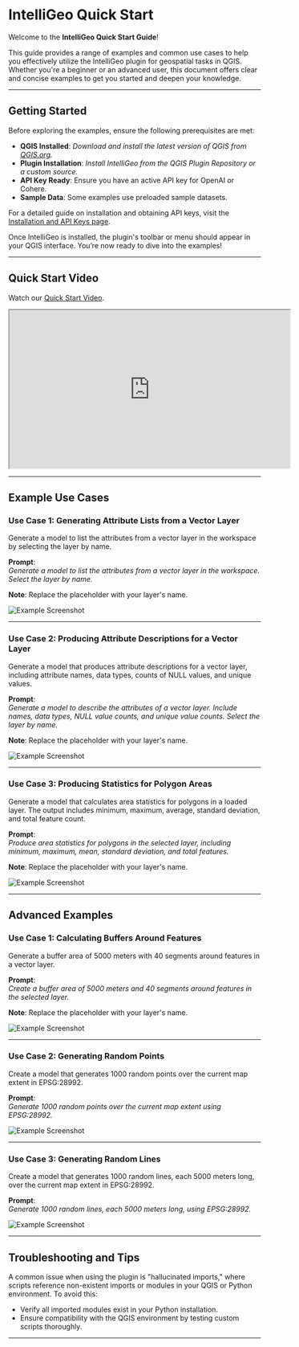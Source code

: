 
# IntelliGeo Quick Start

Welcome to the **IntelliGeo Quick Start Guide**!

This guide provides a range of examples and common use cases to help you effectively utilize the IntelliGeo plugin for geospatial tasks in QGIS. Whether you're a beginner or an advanced user, this document offers clear and concise examples to get you started and deepen your knowledge.

---

## Getting Started

Before exploring the examples, ensure the following prerequisites are met:

- **QGIS Installed**: *Download and install the latest version of QGIS from [QGIS.org](https://www.qgis.org).*  
- **Plugin Installation**: *Install IntelliGeo from the QGIS Plugin Repository or a custom source.*  
- **API Key Ready**: Ensure you have an active API key for OpenAI or Cohere.  
- **Sample Data**: Some examples use preloaded sample datasets.

For a detailed guide on installation and obtaining API keys, visit the [Installation and API Keys page](https://www.intelligeo.org/installation/).

Once IntelliGeo is installed, the plugin's toolbar or menu should appear in your QGIS interface. You’re now ready to dive into the examples!

---

## Quick Start Video

Watch our [Quick Start Video](https://github.com/user-attachments/assets/0c85f177-c175-41a1-a96c-fff775ccdf1e).

<iframe width="560" height="315" src="https://github.com/user-attachments/assets/0c85f177-c175-41a1-a96c-fff775ccdf1e"></iframe>

---

## Example Use Cases

### Use Case 1: Generating Attribute Lists from a Vector Layer

Generate a model to list the attributes from a vector layer in the workspace by selecting the layer by name.

**Prompt**:  
*Generate a model to list the attributes from a vector layer in the workspace. Select the layer by name.*

**Note**: Replace the placeholder with your layer's name.

![Example Screenshot](https://github.com/user-attachments/assets/735a097d-605b-4b7e-a9f4-49ae3a040c3e)

---

### Use Case 2: Producing Attribute Descriptions for a Vector Layer

Generate a model that produces attribute descriptions for a vector layer, including attribute names, data types, counts of NULL values, and unique values.

**Prompt**:  
*Generate a model to describe the attributes of a vector layer. Include names, data types, NULL value counts, and unique value counts. Select the layer by name.*

**Note**: Replace the placeholder with your layer's name.

![Example Screenshot](https://github.com/user-attachments/assets/bd0a69ff-c009-44c7-b085-28c30e1610ba)

---

### Use Case 3: Producing Statistics for Polygon Areas

Generate a model that calculates area statistics for polygons in a loaded layer. The output includes minimum, maximum, average, standard deviation, and total feature count.

**Prompt**:  
*Produce area statistics for polygons in the selected layer, including minimum, maximum, mean, standard deviation, and total features.*

**Note**: Replace the placeholder with your layer's name.

![Example Screenshot](https://github.com/user-attachments/assets/ec65ef6b-106b-4ac7-a550-abed189ddd3a)

---

## Advanced Examples

### Use Case 1: Calculating Buffers Around Features

Generate a buffer area of 5000 meters with 40 segments around features in a vector layer.

**Prompt**:  
*Create a buffer area of 5000 meters and 40 segments around features in the selected layer.*

**Note**: Replace the placeholder with your layer's name.

![Example Screenshot](https://github.com/user-attachments/assets/d4927870-2057-4588-bc2d-9465a89e4450)

---

### Use Case 2: Generating Random Points

Create a model that generates 1000 random points over the current map extent in EPSG:28992.

**Prompt**:  
*Generate 1000 random points over the current map extent using EPSG:28992.*

![Example Screenshot](https://github.com/user-attachments/assets/8d972a92-73b5-4a25-9a2a-459e57eec87d)

---

### Use Case 3: Generating Random Lines

Create a model that generates 1000 random lines, each 5000 meters long, over the current map extent in EPSG:28992.

**Prompt**:  
*Generate 1000 random lines, each 5000 meters long, using EPSG:28992.*

![Example Screenshot](https://github.com/user-attachments/assets/d421b88a-00bc-403d-9870-4f205d556f17)

---

## Troubleshooting and Tips

A common issue when using the plugin is "hallucinated imports," where scripts reference non-existent imports or modules in your QGIS or Python environment. To avoid this:

- Verify all imported modules exist in your Python installation.  
- Ensure compatibility with the QGIS environment by testing custom scripts thoroughly.

--- 
